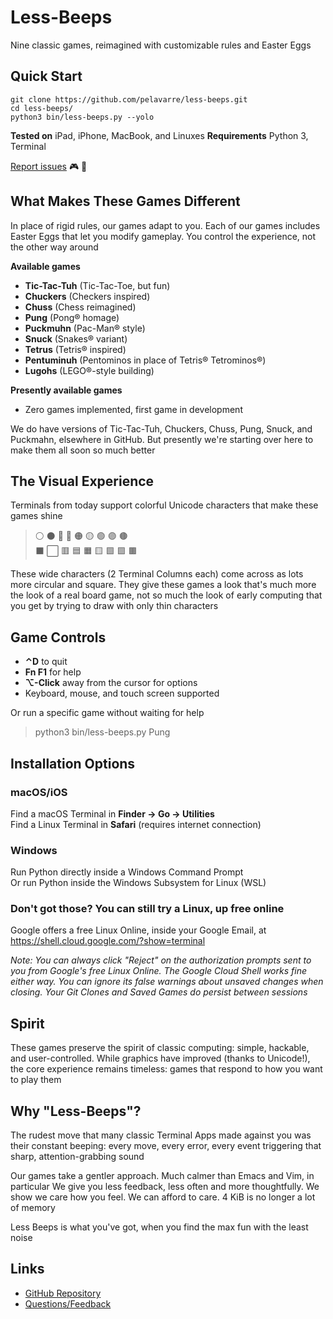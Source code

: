 # Less-Beeps

Nine classic games, reimagined with customizable rules and Easter Eggs


## Quick Start

```
git clone https://github.com/pelavarre/less-beeps.git
cd less-beeps/
python3 bin/less-beeps.py --yolo
```

**Tested on** iPad, iPhone, MacBook, and Linuxes
**Requirements** Python 3, Terminal

[Report issues](https://twitter.com/intent/tweet?text=/@PELaVarre+Less-Beeps) 🎮 👾


## What Makes These Games Different

In place of rigid rules, our games adapt to you.
Each of our games includes Easter Eggs that let you modify gameplay.
You control the experience, not the other way around

**Available games**
- **Tic-Tac-Tuh** (Tic-Tac-Toe, but fun)
- **Chuckers** (Checkers inspired)
- **Chuss** (Chess reimagined)
- **Pung** (Pong® homage)
- **Puckmuhn** (Pac-Man® style)
- **Snuck** (Snakes® variant)
- **Tetrus** (Tetris® inspired)
- **Pentuminuh** (Pentominos in place of Tetris® Tetrominos®)
- **Lugohs** (LEGO®-style building)

**Presently available games**
- Zero games implemented, first game in development

We do have versions of
Tic-Tac-Tuh, Chuckers, Chuss, Pung, Snuck, and Puckmahn,
elsewhere in GitHub.
But presently we're starting over here
to make them all soon so much better


## The Visual Experience

Terminals from today
support colorful Unicode characters that make these games shine

> ⚪ ⚫ 🔴 🔵 🟠 🟡 🟢 🟣 🟤 <br>
> ⬛ ⬜ 🟥 🟦 🟧 🟨 🟩 🟪 🟫 <br>

These wide characters (2 Terminal Columns each) come across as lots more circular and square.
They give these games a look that's much more the look of a real board game,
not so much the look of early computing
that you get by trying to draw with only thin characters


## Game Controls

- **⌃D** to quit
- **Fn F1** for help
- **⌥-Click** away from the cursor for options
- Keyboard, mouse, and touch screen supported

Or run a specific game without waiting for help
> python3 bin/less-beeps.py Pung <br>


## Installation Options

### macOS/iOS
Find a macOS Terminal in **Finder → Go → Utilities** <br>
Find a Linux Terminal in **Safari** (requires internet connection) <br>

### Windows
Run Python directly inside a Windows Command Prompt <br>
Or run Python inside the Windows Subsystem for Linux (WSL) <br>

### Don't got those? You can still try a Linux, up free online
Google offers a free Linux Online, inside your Google Email, at
https://shell.cloud.google.com/?show=terminal

*Note:
You can always click "Reject" on the authorization prompts
sent to you from Google's free Linux Online.
The Google Cloud Shell works fine either way.
You can ignore its false warnings about unsaved changes when closing.
Your Git Clones and Saved Games do persist between sessions*


## Spirit

These games preserve the spirit of classic computing:
simple, hackable, and user-controlled.
While graphics have improved (thanks to Unicode!),
the core experience remains timeless:
games that respond to how you want to play them


## Why "Less-Beeps"?

The rudest move
that many classic Terminal Apps made against you
was their constant beeping:
every move, every error, every event
triggering that sharp, attention-grabbing sound

Our games take a gentler approach.
Much calmer than Emacs and Vim, in particular
We give you less feedback, less often and more thoughtfully.
We show we care how you feel.
We can afford to care.
4 KiB is no longer a lot of memory

Less Beeps is what you've got,
when you find the max fun with the least noise


## Links

+ [GitHub Repository](https://github.com/pelavarre/less-beeps/blob/main/README.md)
+ [Questions/Feedback](https://twitter.com/intent/tweet?text=/@PELaVarre+Less-Beeps)

<!-- git clone git@github.com:pelavarre/less-beeps.git -->
